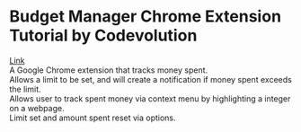 # Budget Manager Chrome Extension Tutorial by Codevolution
 [Link](https://www.youtube.com/channel/UC80PWRj_ZU8Zu0HSMNVwKWw)  
A Google Chrome extension that tracks money spent.  
Allows a limit to be set, and will create a notification if money spent exceeds the limit.  
Allows user to track spent money via context menu by highlighting a integer on a webpage.  
Limit set and amount spent reset via options.